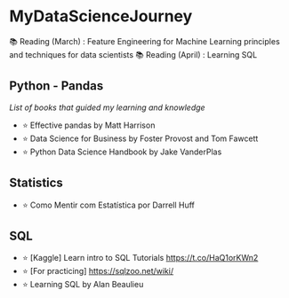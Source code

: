 # MyDataScienceJourney

📚 Reading (March) : Feature Engineering for Machine Learning principles and techniques for data scientists 
📚 Reading (April) : Learning SQL 

## Python - Pandas
  *List of books that guided my learning and knowledge*
  - :star: Effective pandas by Matt Harrison
  - :star: Data Science for Business by Foster Provost and Tom Fawcett
  - :star: Python Data Science Handbook by Jake VanderPlas


## Statistics
  - :star: Como Mentir com Estatística por Darrell Huff


## SQL
  
  - :star: [Kaggle] Learn intro to SQL Tutorials https://t.co/HaQ1orKWn2
  - :star: [For practicing] https://sqlzoo.net/wiki/
  - :star: Learning SQL by Alan Beaulieu
